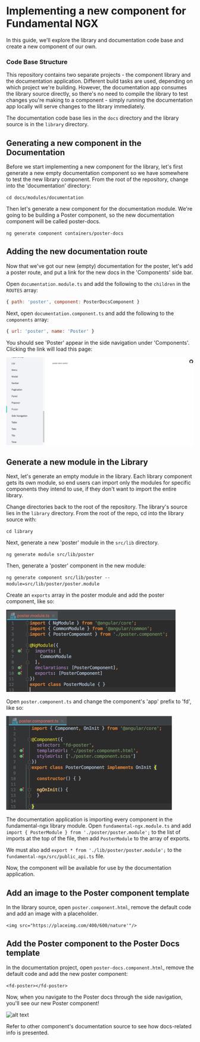 # Implementing a new component for Fundamental NGX

In this guide, we'll explore the library and documentation code base and create a new component of our own.

### Code Base Structure

This repository contains two separate projects - the component library and the documentation application.  Different build tasks are used, depending on which project we're building.  However, the documentation app consumes the library source directly, so there's no need to compile the library to test changes you're making to a component - simply running the documentation app locally will serve changes to the library immediately.

The documentation code base lies in the `docs` directory and the library source is in the `library` directory.

## Generating a new component in the Documentation

Before we start implementing a new component for the library, let's first generate a new empty documentation component so we have somewhere to test the new library component.  From the root of the repository, change into the 'documentation' directory:

`cd docs/modules/documentation`

Then let's generate a new component for the documentation module.  We're going to be building a Poster component, so the new documentation component will be called poster-docs.

`ng generate component containers/poster-docs`

## Adding the new documentation route

Now that we've got our new (empty) documentation for the poster, let's add a poster route, and put a link for the new docs in the 'Components' side bar.

Open `documentation.module.ts` and add the following to the `children` in the `ROUTES` array:

```javascript
{ path: 'poster', component: PosterDocsComponent }
```

Next, open `documentation.component.ts` and add the following to the `components` array:

```javascript
{ url: 'poster', name: 'Poster' }
```

You should see 'Poster' appear in the side navigation under 'Components'.  Clicking the link will load this page:

![alt text](assets/images/new_component/poster-docs-works.png "Poster Docs Works image")

## Generate a new module in the Library

Next, let's generate an empty module in the library.  Each library component gets its own module, so end users can import only the modules for specific components they intend to use, if they don't want to import the entire library.

Change directories back to the root of the repository.  The library's source lies in the `library` directory.  From the root of the repo, cd into the library source with:

`cd library`

Next, generate a new 'poster' module in the `src/lib` directory.

`ng generate module src/lib/poster`

Then, generate a 'poster' component in the new module:

`ng generate component src/lib/poster --module=src/lib/poster/poster.module`

Create an `exports` array in the poster module and add the poster component, like so:

![alt text](assets/images/new_component/poster-module.png "Poster Module Code")

Open `poster.component.ts` and change the component's 'app' prefix to 'fd', like so:

![alt text](assets/images/new_component/empty-poster-code.png "Poster Empty Code")

The documentation application is importing every component in the fundamental-ngx library module.  Open `fundamental-ngx.module.ts` and add `import { PosterModule } from './poster/poster.module';` to the list of imports at the top of the file, then add `PosterModule` to the array of exports.

We must also add `export * from './lib/poster/poster.module';` to the `fundamental-ngx/src/public_api.ts` file.

Now, the <fd-poster> component will be available for use by the documentation application.

## Add an image to the Poster component template

In the library source, open `poster.component.html`, remove the default code and add an image with a placeholder.

```<img src="https://placeimg.com/400/600/nature'"/>```

## Add the Poster component to the Poster Docs template

In the documentation project, open `poster-docs.component.html`, remove the default code and add the new poster component:

```<fd-poster></fd-poster>```

Now, when you navigate to the Poster docs through the side navigation, you'll see our new Poster component!

![alt text](assets/images/new_component/finished-poster-component.png "Finished Poster Component")

Refer to other component's documentation source to see how docs-related info is presented.

